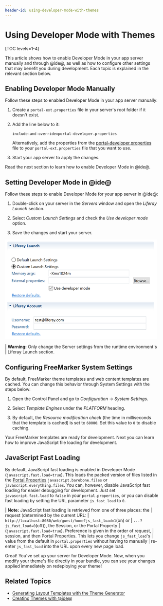 ```yaml
---
header-id: using-developer-mode-with-themes
---
```


# Using Developer Mode with Themes

[TOC levels=1-4]

This article shows how to enable Developer Mode in your app server manually and 
through @ide@, as well as how to configure other settings that may benefit you 
during development. Each topic is explained in the relevant section below. 

## Enabling Developer Mode Manually

Follow these steps to enabled Developer Mode in your app server manually:

1.  Create a `portal-ext.properties` file in your server's root folder if it 
    doesn't exist.
    
2.  Add the line below to it:

    ```properties
    include-and-override=portal-developer.properties
    ```
    
    Alternatively, add the properties from the 
    [portal-developer.properties](https://github.com/liferay/liferay-portal/blob/7.2.x/portal-impl/src/portal-developer.properties) 
    file to your `portal-ext.properties` file that you want to use.
    
3.  Start your app server to apply the changes.

Read the next section to learn how to enable Developer Mode in @ide@. 

## Setting Developer Mode in @ide@

Follow these steps to enable Developer Mode for your app server in @ide@:
 
1.  Double-click on your server in the *Servers* window and open the 
    *Liferay Launch* section.
 
2.  Select *Custom Launch Settings* and check the *Use developer mode* option. 

3.  Save the changes and start your server. 

![Figure 1: The *Use developer mode* option lets you enable Developer Mode for your server in @ide@.](../../../../images/developer-mode-ide.png)

| **Warning:** Only change the Server settings from the runtime environment's 
| Liferay Launch section.

## Configuring FreeMarker System Settings

By default, FreeMarker theme templates and web content templates are cached. You 
can change this behavior through System Settings with the steps below:

1.  Open the Control Panel and go to *Configuration* &rarr; *System Settings*.

2.  Select *Template Engines* under the *PLATFORM* heading.

3.  By default, the *Resource modification check* (the time in milliseconds that
    the template is cached) is set to `60000`. Set this value to `0` to disable
    caching.

Your FreeMarker templates are ready for development. Next you can learn how to 
improve JavaScript file loading for development. 

## JavaScript Fast Loading

By default, JavaScript fast loading is enabled in Developer Mode 
(`javascript.fast.load=true`). This loads the packed version of files listed in 
the 
[Portal Properties](https://docs.liferay.com/portal/7.2-latest/propertiesdoc/portal.properties.html#JavaScript) 
`javascript.barebone.files` or `javascript.everything.files`. You can, however, 
disable JavaScript fast loading for easier debugging for development. Just set 
`javascript.fast.load` to `false` in your `portal.properties`, or you can 
disable fast loading by setting the URL parameter `js_fast_load` to `0`.

| **Note:** JavaScript fast loading is retrieved from one of three places: the 
| request (determined by the current URL: 
| `http://localhost:8080/web/guest/home?js_fast_load=1`(on) or 
| `...?js_fast_load=0`(off)), the Session, or the Portal Property 
| (`javascript.fast.load=true`). Preference is given in the order of request, 
| session, and then Portal Properties. This lets you change `js_fast_load`'s 
| value from the default in `portal.properties` without having to manually 
| re-enter `js_fast_load` into the URL upon every new page load.

Great! You've set up your server for Developer Mode. Now, when you modify your 
theme's file directly in your bundle, you can see your changes applied 
immediately on redeploying your theme!

## Related Topics

- [Generating Layout Templates with the Theme Generator](/docs/7-2/reference/-/knowledge_base/reference/creating-layout-templates-with-the-themes-generator)
- [Creating Themes with @ide@](/docs/7-2/reference/-/knowledge_base/reference/creating-themes-with-liferay-ide)
